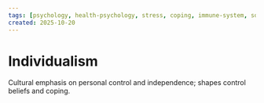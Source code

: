 ```yaml
---
tags: [psychology, health-psychology, stress, coping, immune-system, social-support, personality]
created: 2025-10-20
---
```

# Individualism

Cultural emphasis on personal control and independence; shapes control beliefs and coping.
